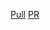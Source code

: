 [Pull](https://elizasuschenko.github.io/to-do-react/build)
[PR](https://github.com/Elizasuschenko/to-do-react/pull/2)
